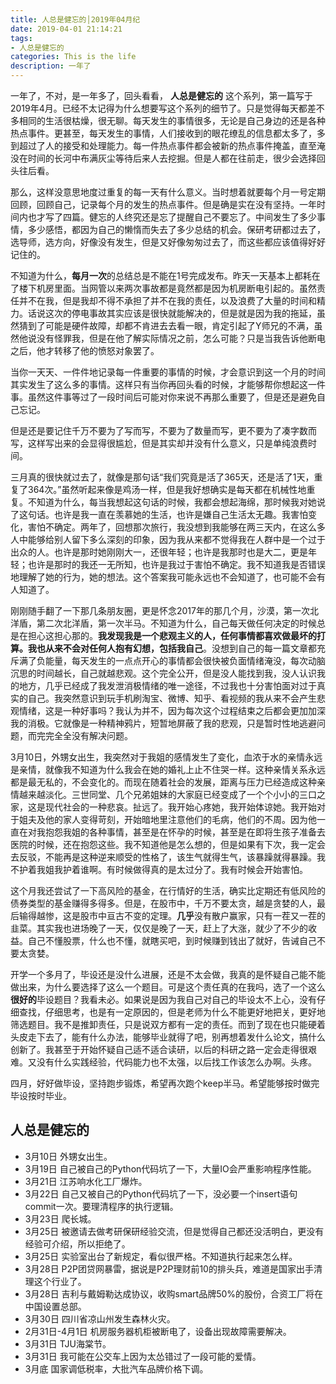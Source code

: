 ```yaml
---
title: 人总是健忘的│2019年04月纪
date: 2019-04-01 21:14:21
tags: 
- 人总是健忘的
categories: This is the life
description: 一年了
---
```


一年了，不对，是一年多了，回头看看， **人总是健忘的** 这个系列，第一篇写于2019年4月。已经不太记得为什么想要写这个系列的细节了。只是觉得每天都差不多相同的生活很枯燥，很无聊。每天发生的事情很多，无论是自己身边的还是各种热点事件。更甚至，每天发生的事情，人们接收到的眼花缭乱的信息都太多了，多到超过了人的接受和处理能力。每一件热点事件都会被新的热点事件掩盖，直至淹没在时间的长河中布满灰尘等待后来人去挖掘。但是人都在往前走，很少会选择回头往后看。

那么，这样没意思地度过重复的每一天有什么意义。当时想着就要每个月一号定期回顾，回顾自己，记录每个月的发生的热点事件。但是确是实在没有坚持。一年时间内也才写了四篇。健忘的人终究还是忘了提醒自己不要忘了。中间发生了多少事情，多少感悟，都因为自己的懒惰而失去了多少总结的机会。保研考研都过去了，选导师，选方向，好像没有发生，但是又好像匆匆过去了，而这些都应该值得好好记住的。

不知道为什么，**每月一次**的总结总是不能在1号完成发布。昨天一天基本上都耗在了楼下机房里面。当网管以来两次事故都是竟然都是因为机房断电引起的。虽然责任并不在我，但是我却不得不承担了并不在我的责任，以及浪费了大量的时间和精力。话说这次的停电事故其实应该是很快就能解决的，但是就是因为我的拖延，虽然猜到了可能是硬件故障，却都不肯进去去看一眼，肯定引起了Y师兄的不满，虽然他说没有怪罪我，但是在他了解实际情况之前，怎么可能？只是当我告诉他断电之后，他才转移了他的愤怒对象罢了。

当你一天天、一件件地记录每一件重要的事情的时候，才会意识到这一个月的时间其实发生了这么多的事情。这样只有当你再回头看的时候，才能够帮你想起这一件事。虽然这件事等过了一段时间后可能对你来说不再那么重要了，但是还是避免自己忘记。

但是还是要记住千万不要为了写而写，不要为了数量而写，更不要为了凑字数而写，这样写出来的会显得很尴尬，但是其实却并没有什么意义，只是单纯浪费时间。

三月真的很快就过去了，就像是那句话“我们究竟是活了365天，还是活了1天，重复了364次。”虽然听起来像是鸡汤一样，但是我好想确实是每天都在机械性地重复。不知道为什么，每当我想起这句话的时候，我都会想起海绵，那时候我对她说了这句话。也许是我一直在羡慕她的生活，也许是嫌自己生活太无趣。我害怕变化，害怕不确定。两年了，回想那次旅行，我没想到我能够在两三天内，在这么多人中能够给别人留下多么深刻的印象，因为我从来都不觉得我在人群中是一个过于出众的人。也许是那时她刚刚大一，还很年轻；也许是我那时也是大二，更是年轻；也许是那时的我还一无所知，也许是我过于害怕不确定。我不知道我是否错误地理解了她的行为，她的想法。这个答案我可能永远也不会知道了，也可能不会有人知道了。

刚刚随手翻了一下那几条朋友圈，更是怀念2017年的那几个月，沙漠，第一次北洋盾，第二次北洋盾，第一次半马。不知道为什么，自己每天做任何决定的时候总是在担心这担心那的。**我发现我是一个悲观主义的人，任何事情都喜欢做最坏的打算。我也从来不会对任何人抱有幻想，包括我自己**。没想到自己的每一篇文章都充斥满了负能量，每天发生的一点点开心的事情都会很快被负面情绪淹没，每次动脑沉思的时间越长，自己就越悲观。这个完全公开，但是没人能找到我，没人认识我的地方，几乎已经成了我发泄消极情绪的唯一途径，不过我也十分害怕面对过于真实的自己。我突然意识到玩手机刷淘宝、微博、知乎、看视频的我从来不会产生悲观情绪，这是一种好事吗？我认为并不，因为每次这个过程结束之后都会更加加深我的消极。它就像是一种精神鸦片，短暂地屏蔽了我的悲观，只是暂时性地逃避问题，而完完全全没有解决问题。

3月10日，外甥女出生，我突然对于我姐的感情发生了变化，血浓于水的亲情永远是亲情，就像我不知道为什么我会在她的婚礼上止不住哭一样。这种亲情关系永远都是最无私的，不会变化的。而现在随着社会的发展，距离与压力已经造成这种亲情越来越淡化。三世同堂、几个兄弟姐妹的大家庭已经变成了一个个小小的三口之家，这是现代社会的一种悲哀。扯远了。我开始心疼她，我开始体谅她。我开始对于姐夫及他的家人变得苛刻，开始暗地里注意他们的毛病，他们的不周。因为他一直在对我抱怨我姐的各种事情，甚至是在怀孕的时候，甚至是在即将生孩子准备去医院的时候，还在抱怨这些。我不知道他是怎么想的，但是如果有下次，我一定会去反驳，不能再是这种逆来顺受的性格了，该生气就得生气，该暴躁就得暴躁。我不护着我姐我护着谁啊。有时候做得真的是太过分了。我有时候会开始害怕。

这个月我还尝试了一下高风险的基金，在行情好的生活，确实比定期还有低风险的债券类型的基金赚得多得多。但是，在股市中，千万不要太贪，越是贪婪的人，最后输得越惨，这是股市中亘古不变的定理。**几乎**没有散户赢家，只有一茬又一茬的韭菜。其实我也进场晚了一天，仅仅是晚了一天，赶上了大涨，就少了不少的收益。自己不懂股票，什么也不懂，就瞎买吧，到时候赚到钱出了就好，告诫自己不要太贪婪。

开学一个多月了，毕设还是没什么进展，还是不太会做，我真的是怀疑自己能不能做出来，为什么要选择了这么一个题目。可是这个责任真的在我吗，选了一个这么**很好的**毕设题目？我看未必。如果说是因为我自己对自己的毕设太不上心，没有仔细查找，仔细思考，也是有一定原因的，但是老师为什么不能更好地把关，更好地筛选题目。我不是推卸责任，只是说双方都有一定的责任。而到了现在也只能硬着头皮走下去了，能有什么办法，能够毕业就得了吧，别再想着发什么论文，搞什么创新了。我甚至于开始怀疑自己适不适合读研，以后的科研之路一定会走得很艰难。又没有什么实践经验，代码能力也不太强，以后找工作该怎么办啊。头疼。

四月，好好做毕设，坚持跑步锻炼，希望再次跑个keep半马。希望能够按时做完毕设按时毕业。

## 人总是健忘的

- 3月10日 外甥女出生。
- 3月19日 自己被自己的Python代码坑了一下，大量IO会严重影响程序性能。
- 3月21日 江苏响水化工厂爆炸。
- 3月22日 自己又被自己的Python代码坑了一下，没必要一个insert语句commit一次。要理清程序的执行逻辑。
- 3月23日 爬长城。
- 3月25日 被邀请去做考研保研经验交流，但是觉得自己都还没活明白，更没有经验可介绍，所以拒绝了。
- 3月25日 实验室出台了新规定，看似很严格。不知道执行起来怎么样。
- 3月28日 P2P团贷网暴雷，据说是P2P理财前10的排头兵，难道是国家出手清理这个行业了。
- 3月28日 吉利与戴姆勒达成协议，收购smart品牌50%的股份，合资工厂将在中国设置总部。
- 3月30日 四川省凉山州发生森林火灾。
- 2月31日-4月1日 机房服务器机柜被断电了，设备出现故障需要解决。
- 3月31日 TJU海棠节。
- 3月31日 我可能在公交车上因为太怂错过了一段可能的爱情。
- 3月底 国家调低税率，大批汽车品牌价格下调。

